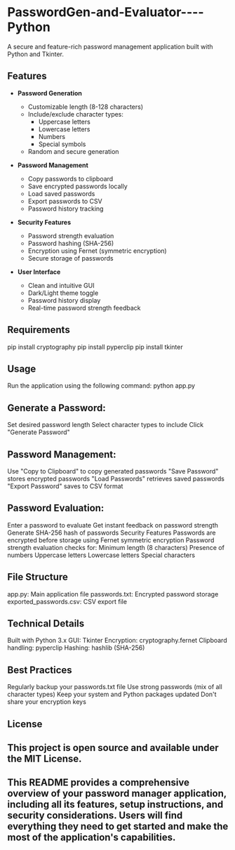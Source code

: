 # PasswordGen-and-Evaluator----Python
A secure and feature-rich password management application built with Python and Tkinter.

## Features

- **Password Generation**
  - Customizable length (8-128 characters)
  - Include/exclude character types:
    - Uppercase letters
    - Lowercase letters
    - Numbers
    - Special symbols
  - Random and secure generation

- **Password Management**
  - Copy passwords to clipboard
  - Save encrypted passwords locally
  - Load saved passwords
  - Export passwords to CSV
  - Password history tracking

- **Security Features**
  - Password strength evaluation
  - Password hashing (SHA-256)
  - Encryption using Fernet (symmetric encryption)
  - Secure storage of passwords

- **User Interface**
  - Clean and intuitive GUI
  - Dark/Light theme toggle
  - Password history display
  - Real-time password strength feedback

## Requirements

pip install cryptography
pip install pyperclip
pip install tkinter

## Usage

Run the application using the following command:
python app.py

## Generate a Password:
Set desired password length
Select character types to include
Click "Generate Password"

## Password Management:
Use "Copy to Clipboard" to copy generated passwords
"Save Password" stores encrypted passwords
"Load Passwords" retrieves saved passwords
"Export Password" saves to CSV format

## Password Evaluation:
Enter a password to evaluate
Get instant feedback on password strength
Generate SHA-256 hash of passwords
Security Features
Passwords are encrypted before storage using Fernet symmetric encryption
Password strength evaluation checks for:
Minimum length (8 characters)
Presence of numbers
Uppercase letters
Lowercase letters
Special characters

## File Structure
app.py: Main application file
passwords.txt: Encrypted password storage
exported_passwords.csv: CSV export file

## Technical Details
Built with Python 3.x
GUI: Tkinter
Encryption: cryptography.fernet
Clipboard handling: pyperclip
Hashing: hashlib (SHA-256)

## Best Practices
Regularly backup your passwords.txt file
Use strong passwords (mix of all character types)
Keep your system and Python packages updated
Don't share your encryption keys

## License
## This project is open source and available under the MIT License.


## This README provides a comprehensive overview of your password manager application, including all its features, setup instructions, and security considerations. Users will find everything they need to get started and make the most of the application's capabilities.
